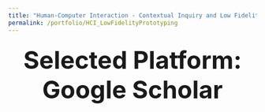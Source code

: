 ```yaml
---
title: "Human-Computer Interaction - Contextual Inquiry and Low Fidelity Prototyping"
permalink: /portfolio/HCI_LowFidelityPrototyping
---
```


###  <span style="font-size:3em;"><div align="center">Selected Platform: Google Scholar </div></span>
